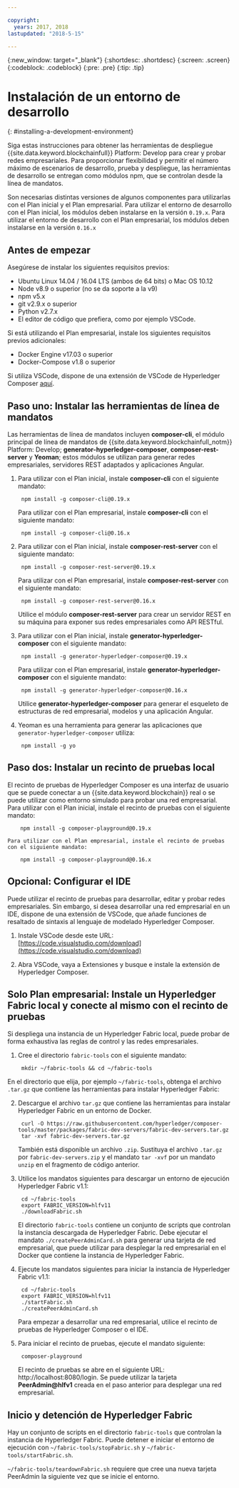 ```yaml
---

copyright:
  years: 2017, 2018
lastupdated: "2018-5-15"

---
```


{:new_window: target="_blank"}
{:shortdesc: .shortdesc}
{:screen: .screen}
{:codeblock: .codeblock}
{:pre: .pre}
{:tip: .tip}

# Instalación de un entorno de desarrollo
{: #installing-a-development-environment}

Siga estas instrucciones para obtener las herramientas de despliegue {{site.data.keyword.blockchainfull}} Platform: Develop para crear y probar redes empresariales. Para proporcionar flexibilidad y permitir el número máximo de escenarios de desarrollo, prueba y despliegue, las herramientas de desarrollo se entregan como módulos npm, que se controlan desde la línea de mandatos.

Son necesarias distintas versiones de algunos componentes para utilizarlas con el Plan inicial y el Plan empresarial. Para utilizar el entorno de desarrollo con el Plan inicial, los módulos deben instalarse en la versión `0.19.x`. Para utilizar el entorno de desarrollo con el Plan empresarial, los módulos deben instalarse en la versión `0.16.x`

## Antes de empezar

Asegúrese de instalar los siguientes requisitos previos:

- Ubuntu Linux 14.04 / 16.04 LTS (ambos de 64 bits) o Mac OS 10.12
- Node v8.9 o superior (no se da soporte a la v9)
- npm v5.x
- git v2.9.x o superior
- Python v2.7.x
- El editor de código que prefiera, como por ejemplo VSCode.

Si está utilizando el Plan empresarial, instale los siguientes requisitos previos adicionales:

- Docker Engine v17.03 o superior
- Docker-Compose v1.8 o superior

Si utiliza VSCode, dispone de una extensión de VSCode de Hyperledger Composer [aquí](https://marketplace.visualstudio.com/items?itemName=HyperledgerComposer.composer-support-client).

## Paso uno: Instalar las herramientas de línea de mandatos

Las herramientas de línea de mandatos incluyen **composer-cli**, el módulo principal de línea de mandatos de {{site.data.keyword.blockchainfull_notm}} Platform: Develop; **generator-hyperledger-composer**, **composer-rest-server** y **Yeoman**; estos módulos se utilizan para generar redes empresariales, servidores REST adaptados y aplicaciones Angular.

1. Para utilizar con el Plan inicial, instale **composer-cli** con el siguiente mandato:

        npm install -g composer-cli@0.19.x

    Para utilizar con el Plan empresarial, instale **composer-cli** con el siguiente mandato:

        npm install -g composer-cli@0.16.x

2. Para utilizar con el Plan inicial, instale **composer-rest-server** con el siguiente mandato:

        npm install -g composer-rest-server@0.19.x

    Para utilizar con el Plan empresarial, instale **composer-rest-server** con el siguiente mandato:

        npm install -g composer-rest-server@0.16.x

    Utilice el módulo **composer-rest-server** para crear un servidor REST en su máquina para exponer sus redes empresariales como API RESTful.

3. Para utilizar con el Plan inicial, instale **generator-hyperledger-composer** con el siguiente mandato:

        npm install -g generator-hyperledger-composer@0.19.x

    Para utilizar con el Plan empresarial, instale **generator-hyperledger-composer** con el siguiente mandato:

        npm install -g generator-hyperledger-composer@0.16.x

    Utilice **generator-hyperledger-composer** para generar el esqueleto de estructuras de red empresarial, modelos y una aplicación Angular.

4. Yeoman es una herramienta para generar las aplicaciones que `generator-hyperledger-composer` utiliza:

        npm install -g yo

## Paso dos: Instalar un recinto de pruebas local

El recinto de pruebas de Hyperledger Composer es una interfaz de usuario que se puede conectar a un {{site.data.keyword.blockchain}} real o se puede utilizar como entorno simulado para probar una red empresarial. Para utilizar con el Plan inicial, instale el recinto de pruebas con el siguiente mandato:

        npm install -g composer-playground@0.19.x

    Para utilizar con el Plan empresarial, instale el recinto de pruebas con el siguiente mandato:

        npm install -g composer-playground@0.16.x

## Opcional: Configurar el IDE

Puede utilizar el recinto de pruebas para desarrollar, editar y probar redes empresariales. Sin embargo, si desea desarrollar una red empresarial en un IDE, dispone de una extensión de VSCode, que añade funciones de resaltado de sintaxis al lenguaje de modelado Hyperledger Composer.

1. Instale VSCode desde este URL: [https://code.visualstudio.com/download](https://code.visualstudio.com/download)

2. Abra VSCode, vaya a Extensiones y busque e instale la extensión de Hyperledger Composer.

## Solo Plan empresarial: Instale un Hyperledger Fabric local y conecte al mismo con el recinto de pruebas

Si despliega una instancia de un Hyperledger Fabric local, puede probar de forma exhaustiva las reglas de control y las redes empresariales.

1. Cree el directorio `fabric-tools` con el siguiente mandato:

        mkdir ~/fabric-tools && cd ~/fabric-tools

En el directorio que elija, por ejemplo `~/fabric-tools`, obtenga el archivo `.tar.gz` que contiene las herramientas para instalar Hyperledger Fabric:

2. Descargue el archivo `tar.gz` que contiene las herramientas para instalar Hyperledger Fabric en un entorno de Docker.

        curl -O https://raw.githubusercontent.com/hyperledger/composer-tools/master/packages/fabric-dev-servers/fabric-dev-servers.tar.gz
        tar -xvf fabric-dev-servers.tar.gz

    También está disponible un archivo `.zip`. Sustituya el archivo `.tar.gz` por `fabric-dev-servers.zip` y el mandato `tar -xvf` por un mandato `unzip` en el fragmento de código anterior.

3. Utilice los mandatos siguientes para descargar un entorno de ejecución Hyperledger Fabric v1.1:

        cd ~/fabric-tools
        export FABRIC_VERSION=hlfv11
        ./downloadFabric.sh

    El directorio `fabric-tools` contiene un conjunto de scripts que controlan la instancia descargada de Hyperledger Fabric. Debe ejecutar el mandato `./createPeerAdminCard.sh` para generar una tarjeta de red empresarial, que puede utilizar para desplegar la red empresarial en el Docker que contiene la instancia de Hyperledger Fabric.

4. Ejecute los mandatos siguientes para iniciar la instancia de Hyperledger Fabric v1.1:

        cd ~/fabric-tools
        export FABRIC_VERSION=hlfv11
        ./startFabric.sh
        ./createPeerAdminCard.sh

    Para empezar a desarrollar una red empresarial, utilice el recinto de pruebas de Hyperledger Composer o el IDE.

5. Para iniciar el recinto de pruebas, ejecute el mandato siguiente:

        composer-playground

    El recinto de pruebas se abre en el siguiente URL: http://localhost:8080/login. Se puede utilizar la tarjeta **PeerAdmin@hlfv1** creada en el paso anterior para desplegar una red empresarial.


## Inicio y detención de Hyperledger Fabric

Hay un conjunto de scripts en el directorio `fabric-tools` que controlan la instancia de Hyperledger Fabric. Puede detener e iniciar el entorno de ejecución con `~/fabric-tools/stopFabric.sh` y `~/fabric-tools/startFabric.sh`.

`~/fabric-tools/teardownFabric.sh` requiere que cree una nueva tarjeta PeerAdmin la siguiente vez que se inicie el entorno.
